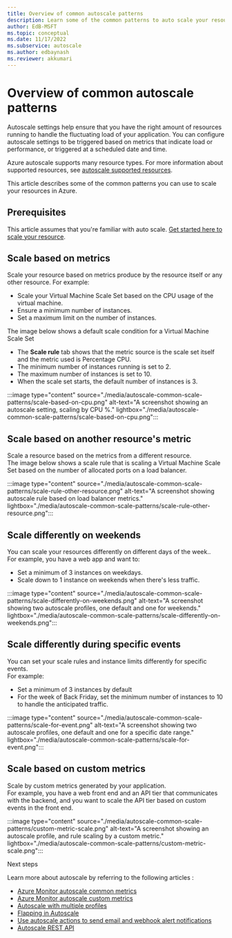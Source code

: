 ```yaml
---
title: Overview of common autoscale patterns
description: Learn some of the common patterns to auto scale your resource in Azure.
author: EdB-MSFT
ms.topic: conceptual
ms.date: 11/17/2022
ms.subservice: autoscale
ms.author: edbaynash
ms.reviewer: akkumari
---
```

# Overview of common autoscale patterns

Autoscale settings help ensure that you have the right amount of resources running to handle the fluctuating load of your application. You can configure autoscale settings to be triggered based on metrics that indicate load or performance, or triggered at a scheduled date and time. 

Azure autoscale supports many resource types. For more information about supported resources, see [autoscale supported resources](./autoscale-overview/#supported-services-for-autoscale).

This article describes some of the common patterns you can use to scale your resources in Azure.
## Prerequisites

This article assumes that you're familiar with auto scale. [Get started here to scale your resource](./autoscale-get-started.md). 

## Scale based on metrics

Scale your resource based on metrics produce by the resource itself or any other resource.
For example:
* Scale your Virtual Machine Scale Set based on the CPU usage of the virtual machine.
* Ensure a minimum number of instances.
* Set a maximum limit on the number of instances.  

The image below shows a default scale condition for a Virtual Machine Scale Set
 * The **Scale rule** tab shows that the metric source is the scale set itself and the metric used is Percentage CPU.
 * The minimum number of instances running is set to 2.
 * The maximum number of instances is set to 10.
 * When the scale set starts, the default number of instances is 3.

:::image type="content" source="./media/autoscale-common-scale-patterns/scale-based-on-cpu.png" alt-text="A screenshot showing an autoscale setting, scaling by CPU %." lightbox="./media/autoscale-common-scale-patterns/scale-based-on-cpu.png":::

## Scale based on another resource's metric

Scale a resource based on the metrics from a different resource.  
The image below shows a scale rule that is scaling a Virtual Machine Scale Set based on the number of allocated ports on a load balancer.  

:::image type="content" source="./media/autoscale-common-scale-patterns/scale-rule-other-resource.png" alt-text="A screenshot showing autoscale rule based on load balancer metrics." lightbox="./media/autoscale-common-scale-patterns/scale-rule-other-resource.png":::

## Scale differently on weekends

You can scale your resources differently on different days of the week..  
For example, you have a web app and want to:
- Set a minimum of 3 instances on weekdays.
- Scale down to 1 instance on weekends when there's less traffic.

:::image type="content" source="./media/autoscale-common-scale-patterns/scale-differently-on-weekends.png" alt-text="A screenshot showing two autoscale profiles, one default and one for weekends." lightbox="./media/autoscale-common-scale-patterns/scale-differently-on-weekends.png":::

## Scale differently during specific events

You can set your scale rules and instance limits differently for specific events.  
For example: 
- Set a minimum of 3 instances by default
- For the week of Back Friday, set the minimum number of instances to 10 to handle the anticipated traffic.

:::image type="content" source="./media/autoscale-common-scale-patterns/scale-for-event.png" alt-text="A screenshot showing two autoscale profiles, one default and one for a specific date range." lightbox="./media/autoscale-common-scale-patterns/scale-for-event.png":::

## Scale based on custom metrics
Scale by custom metrics generated by your application.  
For example, you have a web front end and an API tier that communicates with the backend, and you want to scale the API tier based on custom events in the front end.

:::image type="content" source="./media/autoscale-common-scale-patterns/custom-metric-scale.png" alt-text="A screenshot showing an autoscale profile, and rule scaling by a custom metric." lightbox="./media/autoscale-common-scale-patterns/custom-metric-scale.png":::

Next steps

Learn more about autoscale by referring to the following articles :

* [Azure Monitor autoscale common metrics](./autoscale-common-metrics.md)
* [Azure Monitor autoscale custom metrics](./autoscale-custom-metric.md)
* [Autoscale with multiple profiles](./autoscale-multiprofile.md)
* [Flapping in Autoscale](./autoscale-custom-metric.md)
* [Use autoscale actions to send email and webhook alert notifications](./autoscale-webhook-email.md)
* [Autoscale REST API](/rest/api/monitor/autoscalesettings)
